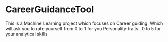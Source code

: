 # CareerGuidanceTool
This is a Machine Learning project which focuses on Career guiding.
Which will ask you to rate yourself from 0 to 1 for you Personality traits , 0 to 5 for your analytical skills
